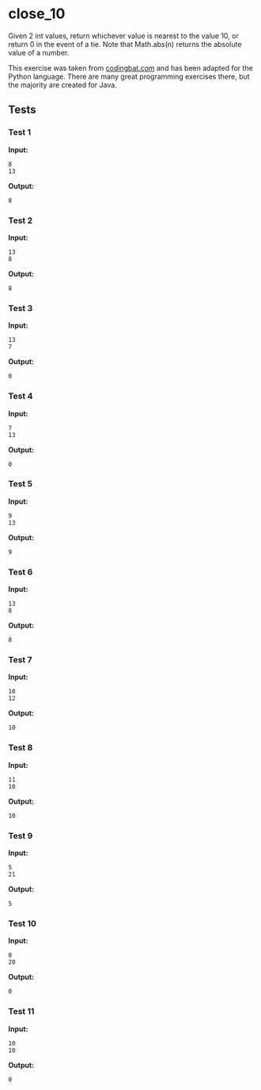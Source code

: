 # close_10




Given 2 int values, return whichever value is nearest to the value 10, or return 0 in the event of a tie. Note that Math.abs(n) returns the absolute value of a number.

This exercise was taken from [codingbat.com](https://codingbat.com/prob/p172021) and has been adapted for the Python language. There are many great programming exercises there, but the majority are created for Java.






## Tests
### Test 1
**Input:**
```
8
13
```
**Output:**
```
8
```
### Test 2
**Input:**
```
13
8
```
**Output:**
```
8
```
### Test 3
**Input:**
```
13
7
```
**Output:**
```
0
```
### Test 4
**Input:**
```
7
13
```
**Output:**
```
0
```
### Test 5
**Input:**
```
9
13
```
**Output:**
```
9
```
### Test 6
**Input:**
```
13
8
```
**Output:**
```
8
```
### Test 7
**Input:**
```
10
12
```
**Output:**
```
10
```
### Test 8
**Input:**
```
11
10
```
**Output:**
```
10
```
### Test 9
**Input:**
```
5
21
```
**Output:**
```
5
```
### Test 10
**Input:**
```
0
20
```
**Output:**
```
0
```
### Test 11
**Input:**
```
10
10
```
**Output:**
```
0
```

